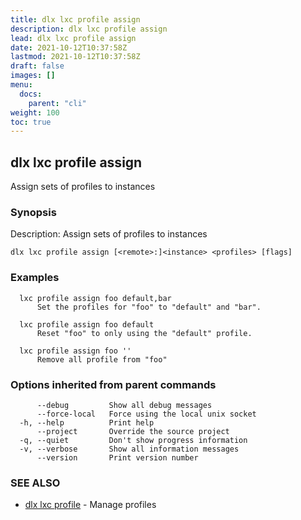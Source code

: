 ```yaml
---
title: dlx lxc profile assign
description: dlx lxc profile assign
lead: dlx lxc profile assign
date: 2021-10-12T10:37:58Z
lastmod: 2021-10-12T10:37:58Z
draft: false
images: []
menu:
  docs:
    parent: "cli"
weight: 100
toc: true
---
```

## dlx lxc profile assign

Assign sets of profiles to instances

### Synopsis

Description:
  Assign sets of profiles to instances



```
dlx lxc profile assign [<remote>:]<instance> <profiles> [flags]
```

### Examples

```
  lxc profile assign foo default,bar
      Set the profiles for "foo" to "default" and "bar".

  lxc profile assign foo default
      Reset "foo" to only using the "default" profile.

  lxc profile assign foo ''
      Remove all profile from "foo"
```

### Options inherited from parent commands

```
      --debug         Show all debug messages
      --force-local   Force using the local unix socket
  -h, --help          Print help
      --project       Override the source project
  -q, --quiet         Don't show progress information
  -v, --verbose       Show all information messages
      --version       Print version number
```

### SEE ALSO

* [dlx lxc profile](/docs/cmd/dlx_lxc_profile)	 - Manage profiles

